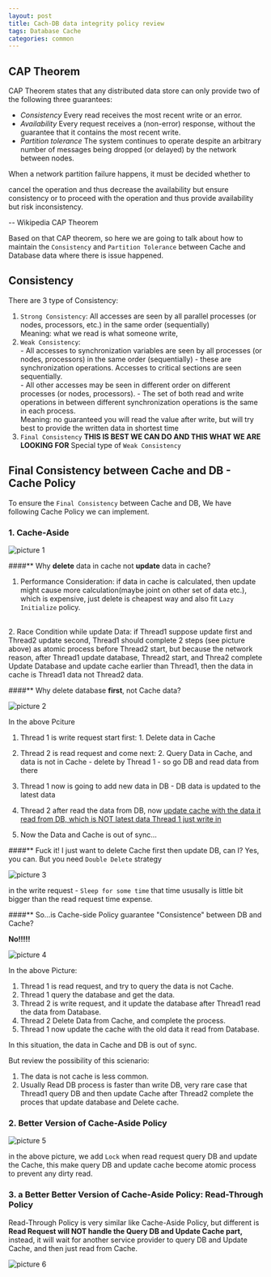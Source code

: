 ```yaml
---
layout: post
title: Cach-DB data integrity policy review
tags: Database Cache 
categories: common
---
```


## CAP Theorem

CAP Theorem states that any distributed data store can only provide two of the following three guarantees:

- _Consistency_
Every read receives the most recent write or an error.
- _Availability_
Every request receives a (non-error) response, without the guarantee that it contains the most recent write.
- _Partition tolerance_
The system continues to operate despite an arbitrary number of messages being dropped (or delayed) by the network between nodes.

When a network partition failure happens, it must be decided whether to

cancel the operation and thus decrease the availability but ensure consistency or to
proceed with the operation and thus provide availability but risk inconsistency.

-- Wikipedia CAP Theorem


Based on that CAP theorem, so here we are going to talk about how to maintain the `Consistency` and `Partition Tolerance` between Cache and Database data where there is issue happened.

## Consistency

There are 3 type of Consistency:

1. `Strong Consistency`: All accesses are seen by all parallel processes (or nodes, processors, etc.) in the same order (sequentially)
        <br>Meaning: what we read is what someone write, 
2. `Weak Consistency`:  
        - All accesses to synchronization variables are seen by all processes (or nodes, processors) in the same order (sequentially) - these are synchronization operations. Accesses to critical sections are seen sequentially.<br>
        - All other accesses may be seen in different order on different processes (or nodes, processors).
        - The set of both read and write operations in between different synchronization operations is the same in each process.
        <br>Meaning: no guaranteed you will read the value after write, but will try best to provide the written data in shortest time
3. `Final Consistency` __THIS IS BEST WE CAN DO AND THIS WHAT WE ARE LOOKING FOR__
        Special type of `Weak Consistency`


## Final Consistency between Cache and DB -  Cache Policy

To ensure the `Final Consistency` between Cache and DB, We have following Cache Policy we can implement.

### 1. Cache-Aside

![picture 1](https://r0ngsh3n.github.io/static/img/../../../../../static/img/cache-aside.drawio.png)


####** Why __delete__ data in cache not __update__ data in cache?

1. Performance Consideration: if data in cache is calculated, then update might cause more calculation(maybe joint on other set of data etc.), which is expensive, just delete is cheapest way and also fit `Lazy Initialize` policy.
<br>
2. Race Condition while update Data: if Thread1 suppose update first and Thread2 update second, Thread1 should complete 2 steps (see picture above) as atomic process before Thread2 start, but because the network reason, after Thread1 update database, Thread2 start, and Threa2 complete Update Database and update cache earlier than Thread1, then the data in cache is Thread1 data not Thread2 data.

####** Why delete database __first__, not Cache data?

![picture 2](https://r0ngsh3n.github.io/static/img/../../../../../static/img/cache-aside-erro1.drawio.png)

In the above Pciture

1. Thread 1 is write request start first: 1. Delete data in Cache 
2. Thread 2 is read request and come next: 2. Query Data in Cache, and data is not in Cache - delete by Thread 1 - so go DB and read data from there
3. Thread 1 now is going to add new data in DB - DB data is updated to the latest data
4. Thread 2 after read the data from DB, now <u>update cache with the data it read from DB, which is NOT latest data Thread 1 just write in</u>

5. Now the Data and Cache is out of sync...

####** Fuck it! I just want to delete Cache first then update DB, can I?
Yes, you can. But you need `Double Delete` strategy


![picture 3](https://r0ngsh3n.github.io/static/img/../../../../../static/img/double-delete-cache.drawio.png)

in the write request - `Sleep for some time` that time ususally is little bit bigger than the read request time expense.


####** So...is Cache-side Policy guarantee "Consistence" between DB and Cache?

__No!!!!!__

![picture 4](https://r0ngsh3n.github.io/static/img/../../../../../static/img/cache-aside-erro2.png)

In the above Picture:

1. Thread 1 is read request, and try to query the data is not Cache.
2. Thread 1 query the database and get the data.
3. Thread 2 is write request, and it update the database after Thread1 read the data from Database.
4. Thread 2 Delete Data from Cache, and complete the process.
5. Thread 1 now update the cache with the old data it read from Database.

In this situation, the data in Cache and DB is out of sync.

But review the possibility of this scienario:

1. The data is not cache is less common.
2. Usually Read DB process is faster than write DB, very rare case that Thread1 query DB and then update Cache after Thread2 complete the proces that update database and Delete cache.

### 2. Better Version of Cache-Aside Policy


![picture 5](https://r0ngsh3n.github.io/static/img/../../../../../static/img/better-cache-aside.drawio.png)

in the above picture, we add `Lock` when read request query DB and update the Cache, this make query DB and update cache become atomic process to prevent any dirty read.

### 3. a Better Better Version of Cache-Aside Policy: Read-Through Policy

Read-Through Policy is very similar like Cache-Aside Policy, but different is __Read Request will NOT handle the Query DB and Update Cache part,__ instead, it will wait for another service provider to query DB and Update Cache, and then just read from Cache.

![picture 6](https://r0ngsh3n.github.io/static/img/../../../../../static/img/Read-through.drawio.png)

